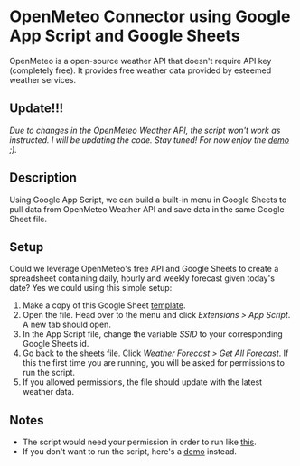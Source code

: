 # OpenMeteo Connector using Google App Script and Google Sheets

OpenMeteo is a open-source weather API that doesn't require API key (completely free). It provides free weather data provided by esteemed weather services.

## Update!!!

*Due to changes in the OpenMeteo Weather API, the script won't work as instructed. I will be updating the code. Stay tuned! For now enjoy the [demo](https://drive.google.com/file/d/1jsimIxWPcE1V6usjy-pEXo_w1LyufwyM/view?usp=sharing) ;).*

## Description

Using Google App Script, we can build a built-in menu in Google Sheets to pull data from OpenMeteo Weather API and save data in the same Google Sheet file.

## Setup

Could we leverage OpenMeteo's free API and Google Sheets to create a spreadsheet containing daily, hourly and weekly forecast given today's date? Yes we could using this simple setup:

1. Make a copy of this Google Sheet [template](https://docs.google.com/spreadsheets/d/125nQuPphGuPapGW5IozHbbTfFs8-028ssB4gomt6St0/edit?gid=0#gid=0).
2. Open the file. Head over to the menu and click *Extensions > App Script*. A new tab should open.
3. In the App Script file, change the variable *SSID* to your corresponding Google Sheets id.
4. Go back to the sheets file. Click *Weather Forecast > Get All Forecast*. If this the first time you are running, you will be asked for permissions to run the script.
5. If you allowed permissions, the file should update with the latest weather data.

## Notes

* The script would need your permission in order to run like [this](https://imgur.com/a/GUt6462).
* If you don't want to run the script, here's a [demo](https://drive.google.com/file/d/1jsimIxWPcE1V6usjy-pEXo_w1LyufwyM/view?usp=sharing) instead.
